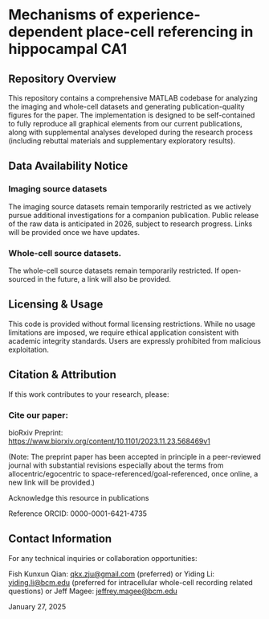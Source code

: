 # Mechanisms of experience-dependent place-cell referencing in hippocampal CA1
## Repository Overview

This repository contains a comprehensive MATLAB codebase for analyzing the imaging and whole-cell datasets and generating publication-quality figures for the paper. The implementation is designed to be self-contained to fully reproduce all graphical elements from our current publications, along with supplemental analyses developed during the research process (including rebuttal materials and supplementary exploratory results). 

## Data Availability Notice
### Imaging source datasets
The imaging source datasets remain temporarily restricted as we actively pursue additional investigations for a companion publication. Public release of the raw data is anticipated in 2026, subject to research progress. Links will be provided once we have updates.

### Whole-cell source datasets.
The whole-cell source datasets remain temporarily restricted. If open-sourced in the future, a link will also be provided.


## Licensing & Usage

This code is provided without formal licensing restrictions. While no usage limitations are imposed, we require ethical application consistent with academic integrity standards. Users are expressly prohibited from malicious exploitation.

## Citation & Attribution

If this work contributes to your research, please:

### Cite our paper:
bioRxiv Preprint: https://www.biorxiv.org/content/10.1101/2023.11.23.568469v1 

(Note: The preprint paper has been accepted in principle in a peer-reviewed journal with substantial revisions especially about the terms from allocentric/egocentric to space-referenced/goal-referenced, once online, a new link will be provided.)

Acknowledge this resource in publications

Reference ORCID: 0000-0001-6421-4735

## Contact Information
For any technical inquiries or collaboration opportunities:

Fish Kunxun Qian: qkx.zju@gmail.com (preferred) 
or
Yiding Li: yiding.li@bcm.edu (preferred for intracellular whole-cell recording related questions)
or 
Jeff Magee: jeffrey.magee@bcm.edu

January 27, 2025
